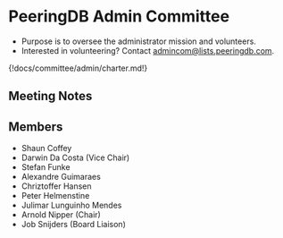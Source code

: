# PeeringDB Admin Committee

- Purpose is to oversee the administrator mission and volunteers.
- Interested in volunteering? Contact [admincom@lists.peeringdb.com](mailto:admincom@lists.peeringdb.com).

{!docs/committee/admin/charter.md!}

## Meeting Notes

## Members
- Shaun Coffey
- Darwin Da Costa (Vice Chair)
- Stefan Funke
- Alexandre Guimaraes
- Chriztoffer Hansen
- Peter Helmenstine
- Julimar Lunguinho Mendes
- Arnold Nipper (Chair)
- Job Snijders (Board Liaison)
